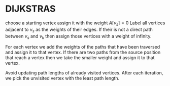 # DIJKSTRAS

choose a starting vertex assign it with the weight $A[v_s] = 0$
Label all vertices adjacent to $v_s$ as the weights of their edges. If their is not a direct path between $v_s$ and $v_k$ then assign those vertices with a weight of infinity.

For each vertex we add the weights of the paths that have been traversed and assign it to that vertex. If there are two paths from the source position that reach a vertex then we take the smaller weight and assign it to that vertex.

Avoid updating path lengths of already visited vertices.
After each iteration, we pick the unvisited vertex with the least path length. 
